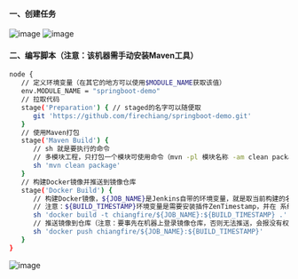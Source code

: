 #### 一、创建任务
![image](https://github.com/firechiang/kubernetes-study/blob/master/jenkins/image/build01.PNG)
![image](https://github.com/firechiang/kubernetes-study/blob/master/jenkins/image/build02.PNG)
#### 二、编写脚本（注意：该机器需手动安装Maven工具）
```bash
node {
   // 定义环境变量（在其它的地方可以使用$MODULE_NAME获取该值）
   env.MODULE_NAME = "springboot-demo"
   // 拉取代码
   stage('Preparation') { // staged的名字可以随便取
      git 'https://github.com/firechiang/springboot-demo.git'
   }
   // 使用Maven打包 
   stage('Maven Build') {
      // sh 就是要执行的命令
      // 多模块工程，只打包一个模块可使用命令（mvn -pl 模块名称 -am clean package）打包
      sh 'mvn clean package'
   }
   // 构建Docker镜像并推送到镜像仓库
   stage('Docker Build') {
      // 构建Docker镜像，${JOB_NAME}是Jenkins自带的环境变量，就是取当前构建的名称（springboot-demo）。. 表示Dockerfile在当前目录
      // 注意：${BUILD_TIMESTAMP}环境变量是需要安装插件ZenTimestamp，并在 系统管理>系统配置>全局属性中，开启Date pattern for the BUILD_TIMESTAMP
      sh 'docker build -t chiangfire/${JOB_NAME}:${BUILD_TIMESTAMP} .'
      // 推送镜像到仓库（注意：要事先在机器上登录镜像仓库，否则无法推送，会报没有权限的错误）
      sh 'docker push chiangfire/${JOB_NAME}:${BUILD_TIMESTAMP}'
   }
}
```
![image](https://github.com/firechiang/kubernetes-study/blob/master/jenkins/image/build04.PNG)